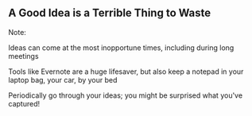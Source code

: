 <!-- .slide: data-background="resources/idea.jpg" -->

## A Good Idea is a Terrible Thing to Waste


Note:

Ideas can come at the most inopportune times, including during long meetings

Tools like Evernote are a huge lifesaver, but also keep a notepad in your laptop bag, your car, by your bed

Periodically go through your ideas; you might be surprised what you've captured!